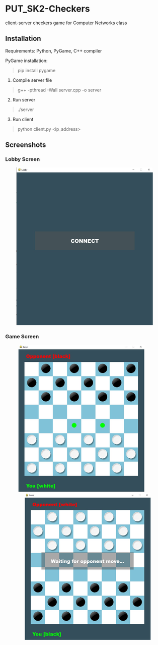 # PUT_SK2-Checkers
client-server checkers game for Computer Networks class

## Installation

Requirements:
Python, PyGame, C++ compiler

PyGame installation:
> pip install pygame

1. Compile server file
> g++ -pthread -Wall server.cpp -o server

2. Run server
> ./server

3. Run client
> python client.py <ip_address>



## Screenshots

### Lobby Screen

<p align="center">
  <img src="ss1.jpg" height="500">
</p>

### Game Screen

<p align="center">
  <img src="ss2.jpg" width="400" style="margin-right: 20px;">
  <img src="ss3.jpg" width="400" style="margin-left: 20px;">
</p>

